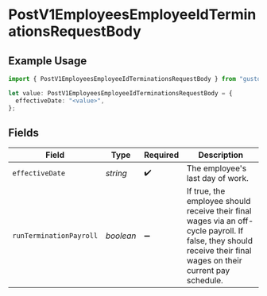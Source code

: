 # PostV1EmployeesEmployeeIdTerminationsRequestBody

## Example Usage

```typescript
import { PostV1EmployeesEmployeeIdTerminationsRequestBody } from "gusto_embedded/models/operations";

let value: PostV1EmployeesEmployeeIdTerminationsRequestBody = {
  effectiveDate: "<value>",
};
```

## Fields

| Field                                                                                                                                                           | Type                                                                                                                                                            | Required                                                                                                                                                        | Description                                                                                                                                                     |
| --------------------------------------------------------------------------------------------------------------------------------------------------------------- | --------------------------------------------------------------------------------------------------------------------------------------------------------------- | --------------------------------------------------------------------------------------------------------------------------------------------------------------- | --------------------------------------------------------------------------------------------------------------------------------------------------------------- |
| `effectiveDate`                                                                                                                                                 | *string*                                                                                                                                                        | :heavy_check_mark:                                                                                                                                              | The employee's last day of work.                                                                                                                                |
| `runTerminationPayroll`                                                                                                                                         | *boolean*                                                                                                                                                       | :heavy_minus_sign:                                                                                                                                              | If true, the employee should receive their final wages via an off-cycle payroll. If false, they should receive their final wages on their current pay schedule. |